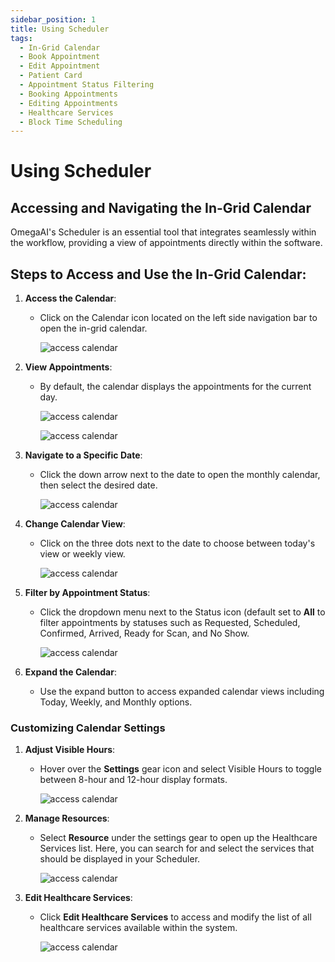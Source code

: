 ```yaml
---
sidebar_position: 1
title: Using Scheduler
tags:
  - In-Grid Calendar
  - Book Appointment
  - Edit Appointment
  - Patient Card
  - Appointment Status Filtering
  - Booking Appointments
  - Editing Appointments
  - Healthcare Services
  - Block Time Scheduling
---
```


# Using Scheduler 

## Accessing and Navigating the In-Grid Calendar
OmegaAI's Scheduler is an essential tool that integrates seamlessly within the workflow, providing a view of appointments directly within the software.

## Steps to Access and Use the In-Grid Calendar:

1.  **Access the Calendar**:

    - Click on the Calendar icon located on the left side navigation
      bar to open the in-grid calendar.

      ![access calendar](./img/1.png)

2.  **View Appointments**:

    - By default, the calendar displays the appointments for the current
      day.

      ![access calendar](./img/2.png)

      ![access calendar](./img/3.png)

3.  **Navigate to a Specific Date**:

    - Click the down arrow next to the date to open the monthly
      calendar, then select the desired date.

      ![access calendar](./img/4.png)

4.  **Change Calendar View**:

    - Click on the three dots next to the date to choose between today's
      view or weekly view.

      ![access calendar](./img/5.png)

5.  **Filter by Appointment Status**:

    - Click the dropdown menu next to the Status icon (default set to
      **All** to filter appointments by statuses such as Requested,
      Scheduled, Confirmed, Arrived, Ready for Scan, and No Show.

      ![access calendar](./img/6.png)

6.  **Expand the Calendar**:

    - Use the expand button to access expanded calendar views including
      Today, Weekly, and Monthly options.

### Customizing Calendar Settings

1.  **Adjust Visible Hours**:

    - Hover over the **Settings** gear icon and select Visible Hours to
      toggle between 8-hour and 12-hour display formats.

      ![access calendar](./img/7.png)

2.  **Manage Resources**:

    - Select **Resource** under the settings gear to open up the
      Healthcare Services list. Here, you can search for and select the
      services that should be displayed in your Scheduler.

      ![access calendar](./img/8.png)

3.  **Edit Healthcare Services**:

    - Click **Edit Healthcare Services** to access and modify the list of
      all healthcare services available within the system.

      ![access calendar](./img/9.png)
